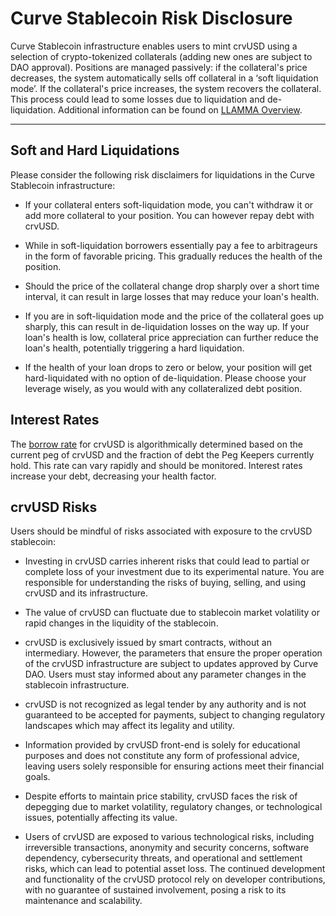 <h1>Curve Stablecoin Risk Disclosure</h1>


Curve Stablecoin infrastructure enables users to mint crvUSD using a selection of crypto-tokenized collaterals (adding new ones are subject to DAO approval). Positions are managed passively: if the collateral's price decreases, the system automatically sells off collateral in a ‘soft liquidation mode’. If the collateral's price increases, the system recovers the collateral. This process could lead to some losses due to liquidation and de-liquidation. Additional information can be found on [LLAMMA Overview](https://docs.curve.fi/crvUSD/amm/).

---

## Soft and Hard Liquidations

Please consider the following risk disclaimers for liquidations in the Curve Stablecoin infrastructure:

* If your collateral enters soft-liquidation mode, you can't withdraw it or add    more collateral to your position.  You can however repay debt with crvUSD.

* While in soft-liquidation borrowers essentially pay a fee to arbitrageurs in the form of favorable pricing.  This gradually reduces the health of the position.

* Should the price of the collateral change drop sharply over a short time interval, it can result in large losses that may reduce your loan's health.

* If you are in soft-liquidation mode and the price of the collateral goes up sharply, this can result in de-liquidation losses on the way up. If your loan's health is low, collateral price appreciation can further reduce the loan's health, potentially triggering a hard liquidation.

* If the health of your loan drops to zero or below, your position will get hard-liquidated with no option of de-liquidation. Please choose your leverage wisely, as you would with any collateralized debt position.

## Interest Rates

The [borrow rate](/docs/crvusd/loan-details.md#borrow-rate) for crvUSD is algorithmically determined based on the current peg of crvUSD and the fraction of debt the Peg Keepers currently hold.  This rate can vary rapidly and should be monitored.   Interest rates increase your debt, decreasing your health factor.

## crvUSD Risks
Users should be mindful of risks associated with exposure to the crvUSD stablecoin:

* Investing in crvUSD carries inherent risks that could lead to partial or complete loss of your investment due to its experimental nature. You are responsible for understanding the risks of buying, selling, and using crvUSD and its infrastructure.

* The value of crvUSD can fluctuate due to stablecoin market volatility or rapid changes in the liquidity of the stablecoin.

* crvUSD is exclusively issued by smart contracts, without an intermediary. However, the parameters that ensure the proper operation of the crvUSD infrastructure are subject to updates approved by Curve DAO. Users must stay informed about any parameter changes in the stablecoin infrastructure.
* crvUSD is not recognized as legal tender by any authority and is not guaranteed to be accepted for payments, subject to changing regulatory landscapes which may affect its legality and utility.
* Information provided by crvUSD front-end is solely for educational purposes and does not constitute any form of professional advice, leaving users solely responsible for ensuring actions meet their financial goals.
* Despite efforts to maintain price stability, crvUSD faces the risk of depegging due to market volatility, regulatory changes, or technological issues, potentially affecting its value.
* Users of crvUSD are exposed to various technological risks, including irreversible transactions, anonymity and security concerns, software dependency, cybersecurity threats, and operational and settlement risks, which can lead to potential asset loss.
The continued development and functionality of the crvUSD protocol rely on developer contributions, with no guarantee of sustained involvement, posing a risk to its maintenance and scalability.

